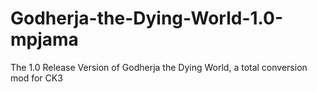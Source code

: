 # Godherja-the-Dying-World-1.0-mpjama
The 1.0 Release Version of Godherja the Dying World, a total conversion mod for CK3
